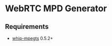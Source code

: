 # WebRTC MPD Generator

## Requirements
- [whip-mpegts](https://github.com/Eyevinn/whip-mpegts) 0.5.2+